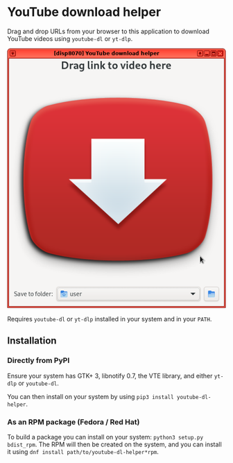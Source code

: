 # YouTube download helper

Drag and drop URLs from your browser to this application to download YouTube
videos using `youtube-dl` or `yt-dlp`.

<p align="center">
  <img src="doc/screenshot.png" />
</p>

Requires `youtube-dl` or `yt-dlp` installed in your system and in your `PATH`.

## Installation

### Directly from PyPI

Ensure your system has GTK+ 3, libnotify 0.7, the VTE library, and either
`yt-dlp` or `youtube-dl`.

You can then install on your system by using `pip3 install youtube-dl-helper`.

### As an RPM package (Fedora / Red Hat)

To build a package you can install on your system: `python3 setup.py bdist_rpm`.
The RPM will then be created on the system, and you can install it using
`dnf install path/to/youtube-dl-helper*rpm`.
